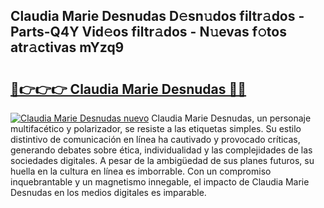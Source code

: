 ## Claudia Marie Desnudas D𝚎sn𝚞dos filtr𝚊dos - Parts-Q4Y Vid𝚎os filtr𝚊dos - N𝚞evas f𝚘tos atr𝚊ctivas mYzq9

# <h2><a href="http://mbati9.tromn.icu/?c=Claudia+Marie+Desnudas">🔗👉👉👉 Claudia Marie Desnudas 🔗🔗</a></h2>

[![Claudia Marie Desnudas nuevo](https://i.imgur.com/pEAQMta.gif)](http://mbati9.tromn.icu/?c=Claudia+Marie+Desnudas)
Claudia Marie Desnudas, un personaje multifacético y polarizador, se resiste a las etiquetas simples. Su estilo distintivo de comunicación en línea ha cautivado y provocado críticas, generando debates sobre ética, individualidad y las complejidades de las sociedades digitales. A pesar de la ambigüedad de sus planes futuros, su huella en la cultura en línea es imborrable. Con un compromiso inquebrantable y un magnetismo innegable, el impacto de Claudia Marie Desnudas en los medios digitales es imparable.
